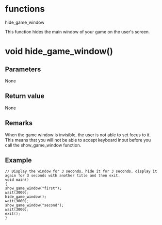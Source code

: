 # functions

hide_game_window




This function hides the main window of your game on the user's screen.


# void hide_game_window()

## Parameters

None

## Return value

None

## Remarks

When the game window is invisible, the user is not able to set focus to it. This means that you will not be able to accept keyboard input before you call the show_game_window function.

## Example

```
// Display the window for 3 seconds, hide it for 3 seconds, display it again for 3 seconds with another title and then exit.
void main()
{
show_game_window("first");
wait(3000);
hide_game_window();
wait(3000);
show_game_window("second");
wait(3000);
exit();
}
```
